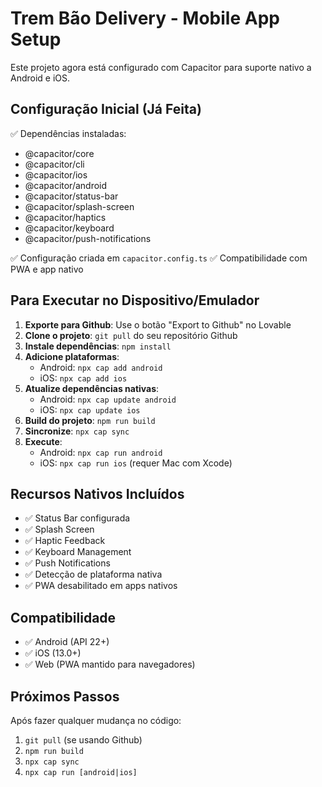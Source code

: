 # Trem Bão Delivery - Mobile App Setup

Este projeto agora está configurado com Capacitor para suporte nativo a Android e iOS.

## Configuração Inicial (Já Feita)

✅ Dependências instaladas:
- @capacitor/core
- @capacitor/cli
- @capacitor/ios
- @capacitor/android
- @capacitor/status-bar 
- @capacitor/splash-screen
- @capacitor/haptics
- @capacitor/keyboard
- @capacitor/push-notifications

✅ Configuração criada em `capacitor.config.ts`
✅ Compatibilidade com PWA e app nativo

## Para Executar no Dispositivo/Emulador

1. **Exporte para Github**: Use o botão "Export to Github" no Lovable
2. **Clone o projeto**: `git pull` do seu repositório Github
3. **Instale dependências**: `npm install`
4. **Adicione plataformas**:
   - Android: `npx cap add android`
   - iOS: `npx cap add ios`
5. **Atualize dependências nativas**: 
   - Android: `npx cap update android`
   - iOS: `npx cap update ios`
6. **Build do projeto**: `npm run build`
7. **Sincronize**: `npx cap sync`
8. **Execute**:
   - Android: `npx cap run android`
   - iOS: `npx cap run ios` (requer Mac com Xcode)

## Recursos Nativos Incluídos

- ✅ Status Bar configurada
- ✅ Splash Screen
- ✅ Haptic Feedback
- ✅ Keyboard Management
- ✅ Push Notifications
- ✅ Detecção de plataforma nativa
- ✅ PWA desabilitado em apps nativos

## Compatibilidade

- ✅ Android (API 22+)
- ✅ iOS (13.0+)
- ✅ Web (PWA mantido para navegadores)

## Próximos Passos

Após fazer qualquer mudança no código:
1. `git pull` (se usando Github)
2. `npm run build`
3. `npx cap sync`
4. `npx cap run [android|ios]`
